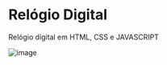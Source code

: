 # Relógio Digital
 Relógio digital em HTML, CSS e JAVASCRIPT

![image](https://github.com/JoaoAugustoColassoHandocha/RelogioDigital/assets/163477998/c8d9be68-4654-4b7c-be6f-a48c15955a82)
